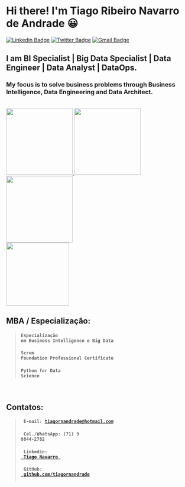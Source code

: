 # Hi there! I'm Tiago Ribeiro Navarro de Andrade 😀

[![Linkedin Badge](https://img.shields.io/badge/-LinkedIn-blue?style=for-the-badge&logo=Linkedin&logoColor=white&link=https:https://www.linkedin.com/in/tiagornavarro/)](https://www.linkedin.com/in/tiagornavarro/)
[![Twitter Badge](https://img.shields.io/badge/-Twitter-1ca0f1?style=for-the-badge&labelColor=1ca0f1&logo=twitter&logoColor=white&link=https://twitter.com/tiagornavarro)](https://twitter.com/tiagornavarro)
[![Gmail Badge](https://img.shields.io/badge/-Gmail-c14438?style=for-the-badge&logo=Gmail&logoColor=white&link=mailto:tiagornavarro@gmail.com)](mailto:tiagornavarro@gmail.com)


## I am BI Specialist | Big Data Specialist | Data Engineer | Data Analyst | DataOps.

### My focus is to solve business problems through Business Intelligence, Data Engineering and Data Architect.

<br>

<a href="https://academy.databricks.com/award/completion/fdbc140f-e59e-33c6-a300-2c73d77f60ed/view-ext"> 
<img width = "180px" src = "https://uploaddeimagens.com.br/imagens/bc95tro"> </a>
<a href="https://academy.databricks.com/award/completion/6b1fada0-b687-30d8-b8ce-125d0052bd2c/view-ext"> 
<img width = "180px" src = "https://ik.imagekit.io/z9ghon9bzwq/304229ec-db68-4ede-8490-9958029c2a33_e6f4387910ae0867709658c77bf2ca3606843b10bfcc6f11fe3ef02f31f61fdf_ODZU0diPBC.png"> </a>
<a href="https://academy.databricks.com/award/completion/aaa0a1c3-8690-33cc-8b6e-4992f148e37b/view-ext"> 
<img width = "180px" src = "https://cert-databricks.s3.us-east-2.amazonaws.com/UDA.png"> </a>
<br>
<a href="https://www.credly.com/earner/earned/badge/01f48fdd-683c-4239-8aee-487c7f5b0145"> <img width = "170px" src = "https://images.credly.com/size/340x340/images/c2ddc533-ba6c-464d-a69d-f9f28177176b/CertiProf-Badge-SFPC.png"> </a>

<br>

## MBA / Especialização:

> #### <code>Especialização em Business Intelligence e Big Data</code>
> #### <code>Scrum Foundation Professional Certificate</code>
> #### <code>Python for Data Science</code>

<br>

## Contatos: 

> #### <code> E-mail: tiagornandrade@hotmail.com </code> 
> #### <code> Cel./WhatsApp: (71) 9 8844-2782 </code> 
> #### <code> Linkedin: <a href="https://www.linkedin.com/in/tiagornavarro/"> Tiago Navarro </a> </code>
> #### <code> GitHub: <a href="https://github.com/tiagornandrade"> github.com/tiagornandrade </a> </code>

<!--
**tiagornandrade/tiagornandrade** is a ✨ _special_ ✨ repository because its `README.md` (this file) appears on your GitHub profile.

Here are some ideas to get you started:

- 🔭 I’m currently working on ...
- 🌱 I’m currently learning ...
- 👯 I’m looking to collaborate on ...
- 🤔 I’m looking for help with ...
- 💬 Ask me about ...
- 📫 How to reach me: ...
- 😄 Pronouns: ...
- ⚡ Fun fact: ...
-->
